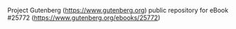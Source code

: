 Project Gutenberg (https://www.gutenberg.org) public repository for eBook #25772 (https://www.gutenberg.org/ebooks/25772)
